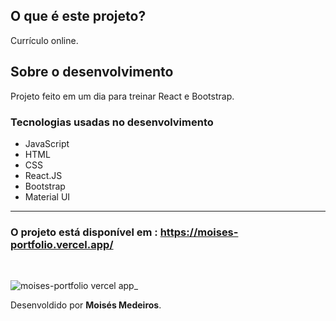 <h2>O que é este projeto?</h2>
<p>Currículo online.</p>


<h2>Sobre o desenvolvimento</h2>
<p> Projeto feito em um dia para treinar React e Bootstrap. </p>

<h3>Tecnologias  usadas no desenvolvimento</h3>
<ul>
    <li>JavaScript</li>
    <li>HTML</li>
    <li>CSS</li>
    <li>React.JS</li>
    <li>Bootstrap</li>
    <li>Material UI</li>
</ul>

<hr>

<h3>O projeto está disponível em : 
<a href="https://moises-portfolio.vercel.app" target="_blank"> 
https://moises-portfolio.vercel.app/ 
</a> </h3>
<br>

![moises-portfolio vercel app_](https://user-images.githubusercontent.com/43209743/127076302-f40233c9-38c9-42af-952f-528b623fce40.png)


<span style="text-align:end;">Desenvoldido por <b>Moisés Medeiros</b>.<span>

